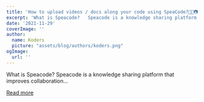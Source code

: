 ```yaml
---
title: 'How to upload videos / docs along your code using SpeaCode?👨‍💻📷🚀'
excerpt: 'What is Speacode?   Speacode is a knowledge sharing platform that improves collaboration...'
date: '2021-11-29'
coverImage: ''
author:
  name: Koders
  picture: "assets/blog/authors/koders.png"
ogImage:
  url: ''
---
```


What is Speacode?   Speacode is a knowledge sharing platform that improves collaboration...

[Read more](https://dev.to/liadshviro/how-to-upload-videos-docs-along-your-code-using-speacode-gcj)

